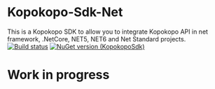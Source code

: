 # Kopokopo-Sdk-Net
This is a Kopokopo SDK to allow you to integrate Kopokopo API in net framework, .NetCore, NET5, NET6 and Net Standard projects.
[![Build status](https://gabrieldwight.visualstudio.com/KopokopoSdk/_apis/build/status/KopokopoSdk-CI)](https://gabrieldwight.visualstudio.com/KopokopoSdk/_build/latest?definitionId=8)
[![NuGet version (KopokopoSdk)](https://img.shields.io/nuget/v/KopokopoSdk.svg?style=flat-square)](https://www.nuget.org/packages/KopokopoSdk/)

# Work in progress
